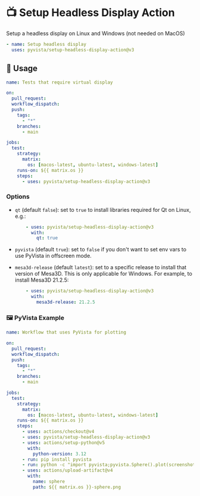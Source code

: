 # 📺 Setup Headless Display Action

Setup a headless display on Linux and Windows (not needed on MacOS)

```yml
- name: Setup headless display
  uses: pyvista/setup-headless-display-action@v3
```

## 🚀 Usage

```yml
name: Tests that require virtual display

on:
  pull_request:
  workflow_dispatch:
  push:
    tags:
      - "*"
    branches:
      - main

jobs:
  test:
    strategy:
      matrix:
        os: [macos-latest, ubuntu-latest, windows-latest]
    runs-on: ${{ matrix.os }}
    steps:
      - uses: pyvista/setup-headless-display-action@v3
```

### Options

- `qt` (default `false`): set to `true` to install libraries required for Qt
  on Linux, e.g.:
  ```yml
      - uses: pyvista/setup-headless-display-action@v3
        with:
          qt: true
  ```
- `pyvista` (default `true`): set to `false` if you don't want to set env
  vars to use PyVista in offscreen mode.

- `mesa3d-release` (default `latest`): set to a specific release to install
  that version of Mesa3D. This is only applicable for Windows. For example,
  to install Mesa3D 21.2.5:
  ```yml
      - uses: pyvista/setup-headless-display-action@v3
        with:
          mesa3d-release: 21.2.5
  ```

### 🖼️ PyVista Example

```yml
name: Workflow that uses PyVista for plotting

on:
  pull_request:
  workflow_dispatch:
  push:
    tags:
      - "*"
    branches:
      - main

jobs:
  test:
    strategy:
      matrix:
        os: [macos-latest, ubuntu-latest, windows-latest]
    runs-on: ${{ matrix.os }}
    steps:
      - uses: actions/checkout@v4
      - uses: pyvista/setup-headless-display-action@v3
      - uses: actions/setup-python@v5
        with:
          python-version: 3.12
      - run: pip install pyvista
      - run: python -c "import pyvista;pyvista.Sphere().plot(screenshot='${{ matrix.os }}-sphere.png')"
      - uses: actions/upload-artifact@v4
        with:
          name: sphere
          path: ${{ matrix.os }}-sphere.png
```

